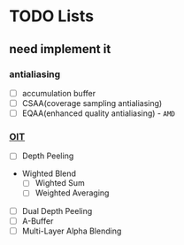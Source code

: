 # TODO Lists

## need implement it

### antialiasing

- [ ] accumulation buffer
- [ ] CSAA(coverage sampling antialiasing)
- [ ] EQAA(enhanced quality antialiasing) - `AMD`

### [OIT][OIT_1]

- [ ] Depth Peeling
- Wighted Blend
  - [ ] Wighted Sum
  - [ ] Weighted Averaging
- [ ] Dual Depth Peeling
- [ ] A-Buffer
- [ ] Multi-Layer Alpha Blending

[OIT_1]: https://zhuanlan.zhihu.com/p/353940259 "OIT 方法"
[OIT_2]: https://zhuanlan.zhihu.com/p/430980851 "OIT 方法"
[OIT_3]: https://blog.csdn.net/fatcat123/article/details/90437592 "OIT 方法"
[OIT_4]: https://www.selfgleam.com/weighted-blended-oit "OIT 方法"